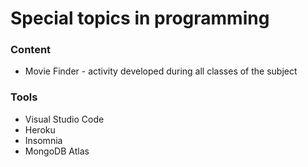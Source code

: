 # Special topics in programming

### Content

- Movie Finder - activity developed during all classes of the subject

### Tools

- Visual Studio Code
- Heroku
- Insomnia
- MongoDB Atlas

